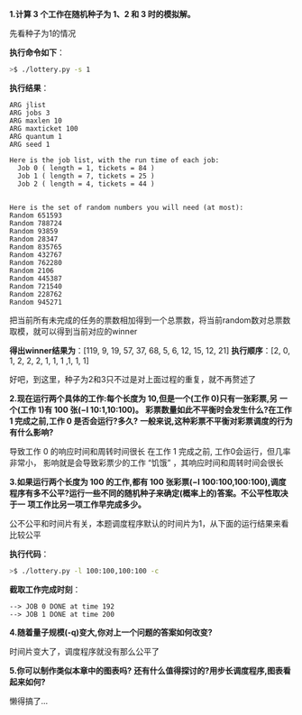 **1.计算 3 个工作在随机种子为 1、2 和 3 时的模拟解。**

先看种子为1的情况

**执行命令如下**：

```sh
>$ ./lottery.py -s 1
```

**执行结果**：

```
ARG jlist 
ARG jobs 3
ARG maxlen 10
ARG maxticket 100
ARG quantum 1
ARG seed 1

Here is the job list, with the run time of each job: 
  Job 0 ( length = 1, tickets = 84 )
  Job 1 ( length = 7, tickets = 25 )
  Job 2 ( length = 4, tickets = 44 )


Here is the set of random numbers you will need (at most):
Random 651593
Random 788724
Random 93859
Random 28347
Random 835765
Random 432767
Random 762280
Random 2106
Random 445387
Random 721540
Random 228762
Random 945271
```

把当前所有未完成的任务的票数相加得到一个总票数，将当前random数对总票数取模，就可以得到当前对应的winner

**得出winner结果为**：[119,  9, 19, 57, 37, 68, 5, 6, 12, 15, 12, 21]
**执行顺序**：[2, 0, 1, 2, 2, 2, 1, 1, 1 ,1, 1, 1]

好吧，到这里，种子为2和3只不过是对上面过程的重复，就不再赘述了



**2.现在运行两个具体的工作:每个长度为 10,但是一个(工作 0)只有一张彩票,另**
**一个(工作 1)有 100 张(−l 10∶1,10∶100)。**
**彩票数量如此不平衡时会发生什么?在工作 1 完成之前,工作 0 是否会运行?多久?**
**一般来说,这种彩票不平衡对彩票调度的行为有什么影响?**

导致工作 0 的响应时间和周转时间很长
在工作 1 完成之前, 工作0会运行，但几率非常小，
影响就是会导致彩票少的工作 “饥饿” ，其响应时间和周转时间会很长



**3.如果运行两个长度为 100 的工作,都有 100 张彩票(−l 100∶100,100∶100),调度**
**程序有多不公平?运行一些不同的随机种子来确定(概率上的)答案。不公平性取决于一**
**项工作比另一项工作早完成多少。**

公不公平和时间片有关，本题调度程序默认的时间片为1，从下面的运行结果来看比较公平

**执行代码**：

```sh
>$ ./lottery.py -l 100:100,100:100 -c
```

**截取工作完成时刻**：

```
--> JOB 0 DONE at time 192
--> JOB 1 DONE at time 200
```



**4.随着量子规模(-q)变大,你对上一个问题的答案如何改变?**

时间片变大了，调度程序就没有那么公平了



**5.你可以制作类似本章中的图表吗?**
**还有什么值得探讨的?用步长调度程序,图表看起来如何?**

懒得搞了...
